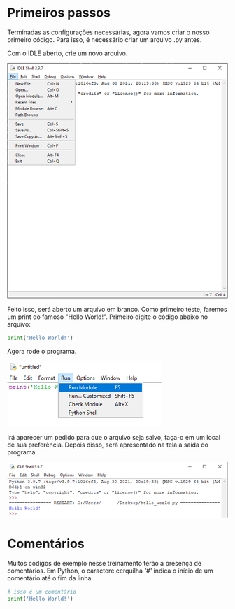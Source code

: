 # Primeiros passos

Terminadas as configurações necessárias, agora vamos criar o nosso primeiro código. Para isso, é necessário criar um arquivo .py antes.

Com o IDLE aberto, crie um novo arquivo.

![](primeiros01.png)

Feito isso, será aberto um arquivo em branco. Como primeiro teste, faremos um print do famoso "Hello World!". Primeiro digite o código abaixo no arquivo:

```python
print('Hello World!')
```

Agora rode o programa.

![](primeiros02.png)

Irá aparecer um pedido para que o arquivo seja salvo, faça-o em um local de sua preferência. Depois disso, será apresentado na tela a saída do programa.

![](primeiros03.png)

# Comentários

Muitos códigos de exemplo nesse treinamento terão a presença de comentários. Em Python, o caractere cerquilha *'#'* indica o início de um comentário até o fim da linha.

```python
# isso é um comentário
print('Hello World!')
```
